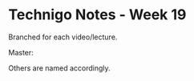 # Technigo Notes - Week 19

Branched for each video/lecture.

Master: 

Others are named accordingly.